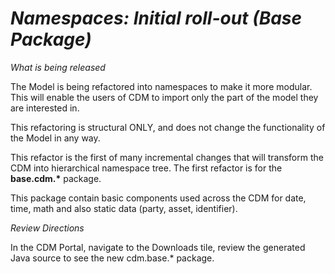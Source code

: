 # *Namespaces: Initial roll-out (Base Package)*

_What is being released_

The Model is being refactored into namespaces to make it more modular. This will enable the users of CDM to import only 
the part of the model they are interested in. 

This refactoring is structural ONLY, and does not change the functionality of the Model in any way.
 
This refactor is the first of many incremental changes that will transform the CDM into hierarchical namespace tree. The first refactor is 
for the __base.cdm.*__ package.

This package contain basic components used across the CDM for date, time, math and also static data (party, asset, identifier).

_Review Directions_

In the CDM Portal, navigate to the Downloads tile, review the generated Java source to see the new cdm.base.* package.
